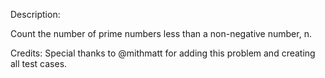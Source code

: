 Description:

Count the number of prime numbers less than a non-negative number, n.

Credits:
Special thanks to @mithmatt for adding this problem and creating all test cases.